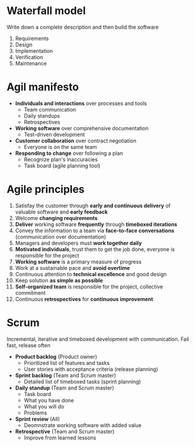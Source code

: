 # Waterfall model

Write down a complete description and then build the software

1. Requirements
2. Design
3. Implementation
4. Verification
5. Maintenance

# Agil manifesto
- **Individuals and interactions** over processes and tools
    - Team communication
    - Daily standups
    - Retrospectives
- **Working software** over comprehensive documentation
    - Test-driven development
- **Customer collaboration** over contract negotiation
    - Everyone is on the same team
- **Responding to change** over following a plan
    - Recognize plan's inaccuracies
    - Task board (agile planning tool)

# Agile principles
1. Satisfay the customer through **early and continuous delivery** of valuable
   software and **early feedback**
2. Welcome **changing requirements**
3. **Deliver** working software **frequently** through **timeboxed iterations**
4. Convey the information to a team via **face-to-face conversations**
   (communication over documentation)
5. Managers and developers must **work together daily**
6. **Motivated individuals**, trust them to get the job done, everyone is
   responsible for the project
7. **Working software** is a primary measure of progress
8. Work at a sustainable pace and **avoid overtime**
9. Continuous attention to **technical excellence** and good design
10. Keep solution **as simple as possible**
11. **Self-organized team** is responsible for the project, collective
    commitment
12. Continuous **retrospectives** for **continuous improvement**

# Scrum

Incremental, iterative and timeboxed development with communication. Fail fast,
release often

- **Product backlog** (Product owner)
    - Prioritized list of features and tasks
    - User stories with acceptance criteria (release planning)
- **Sprint backlog** (Team and Scrum master)
    - Detailed list of timeboxed tasks (sprint planning)
- **Daily standup** (Team and Scrum master)
    - Task board
    - What you have done
    - What you will do
    - Problems
- **Sprint review** (All)
    - Deomnstrate working software with added value
- **Retrospective** (Team and Scrum master)
    - Improve from learned lessons
